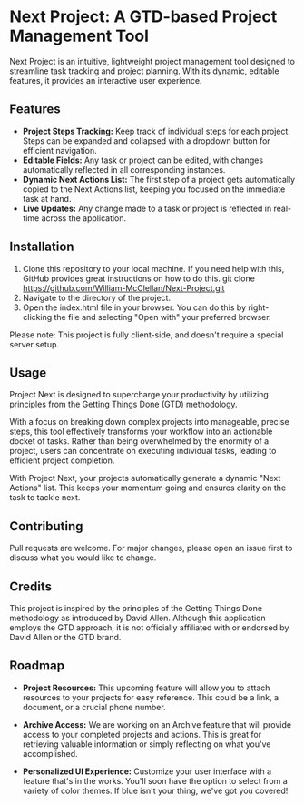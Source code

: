 # Next Project: A GTD-based Project Management Tool

Next Project is an intuitive, lightweight project management tool designed to streamline task tracking and project planning. With its dynamic, editable features, it provides an interactive user experience.

## Features

- **Project Steps Tracking:** Keep track of individual steps for each project. Steps can be expanded and collapsed with a dropdown button for efficient navigation.
- **Editable Fields:** Any task or project can be edited, with changes automatically reflected in all corresponding instances.
- **Dynamic Next Actions List:** The first step of a project gets automatically copied to the Next Actions list, keeping you focused on the immediate task at hand.
- **Live Updates:** Any change made to a task or project is reflected in real-time across the application.

## Installation

1. Clone this repository to your local machine. If you need help with this, GitHub provides great instructions on how to do this.
   git clone https://github.com/William-McClellan/Next-Project.git
2. Navigate to the directory of the project.
3. Open the index.html file in your browser. You can do this by right-clicking the file and selecting "Open with" your preferred browser.

Please note: This project is fully client-side, and doesn't require a special server setup.

## Usage

Project Next is designed to supercharge your productivity by utilizing principles from the Getting Things Done (GTD) methodology.

With a focus on breaking down complex projects into manageable, precise steps, this tool effectively transforms your workflow into an actionable docket of tasks. Rather than being overwhelmed by the enormity of a project, users can concentrate on executing individual tasks, leading to efficient project completion.

With Project Next, your projects automatically generate a dynamic "Next Actions" list. This keeps your momentum going and ensures clarity on the task to tackle next.

## Contributing

Pull requests are welcome. For major changes, please open an issue first to discuss what you would like to change.

## Credits

This project is inspired by the principles of the Getting Things Done methodology as introduced by David Allen. Although this application employs the GTD approach, it is not officially affiliated with or endorsed by David Allen or the GTD brand.

## Roadmap

- **Project Resources:** This upcoming feature will allow you to attach resources to your projects for easy reference. This could be a link, a document, or a crucial phone number.

- **Archive Access:** We are working on an Archive feature that will provide access to your completed projects and actions. This is great for retrieving valuable information or simply reflecting on what you've accomplished.

- **Personalized UI Experience:** Customize your user interface with a feature that's in the works. You'll soon have the option to select from a variety of color themes. If blue isn't your thing, we've got you covered!
